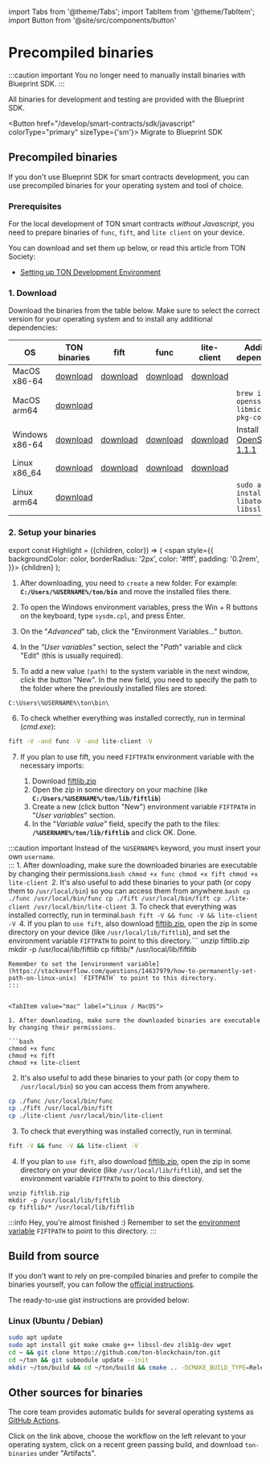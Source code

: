 import Tabs from '@theme/Tabs';
import TabItem from '@theme/TabItem';
import Button from '@site/src/components/button'

# Precompiled binaries

:::caution important
You no longer need to manually install binaries with Blueprint SDK.
:::

All binaries for development and testing are provided with the Blueprint SDK.

\<Button href="/develop/smart-contracts/sdk/javascript"
colorType="primary" sizeType={'sm'}>
Migrate to Blueprint SDK </Button>

## Precompiled binaries

If you don't use Blueprint SDK for smart contracts development, you can use precompiled binaries for your operating system and tool of choice.

### Prerequisites

For the local development of TON smart contracts _without Javascript_, you need to prepare binaries of `func`, `fift`, and `lite client` on your device.

You can download and set them up below, or read this article from TON Society:

- [Setting up TON Development Environment](https://blog.ton.org/setting-up-a-ton-development-environment)

### 1. Download

Download the binaries from the table below.  Make sure to select the correct version for your operating system and to install any additional dependencies:

| OS                                 | TON binaries                                                                                    | fift                                                                                         | func                                                                                         | lite-client                                                                                         | Additional dependencies                                                                                      |
| ---------------------------------- | ----------------------------------------------------------------------------------------------- | -------------------------------------------------------------------------------------------- | -------------------------------------------------------------------------------------------- | --------------------------------------------------------------------------------------------------- | ------------------------------------------------------------------------------------------------------------ |
| MacOS x86-64                       | [download](https://github.com/ton-blockchain/ton/releases/latest/download/ton-mac-x86-64.zip)   | [download](https://github.com/ton-blockchain/ton/releases/latest/download/fift-mac-x86-64)   | [download](https://github.com/ton-blockchain/ton/releases/latest/download/func-mac-x86-64)   | [download](https://github.com/ton-blockchain/ton/releases/latest/download/lite-client-mac-x86-64)   |                                                                                                              |
| MacOS arm64                        | [download](https://github.com/ton-blockchain/ton/releases/latest/download/ton-mac-arm64.zip)    |                                                                                              |                                                                                              |                                                                                                     | `brew install openssl ninja libmicrohttpd pkg-config`                                                        |
| Windows x86-64                     | [download](https://github.com/ton-blockchain/ton/releases/latest/download/ton-win-x86-64.zip)   | [download](https://github.com/ton-blockchain/ton/releases/latest/download/fift.exe)          | [download](https://github.com/ton-blockchain/ton/releases/latest/download/func.exe)          | [download](https://github.com/ton-blockchain/ton/releases/latest/download/lite-client.exe)          | Install [OpenSSL 1.1.1](/ton-binaries/windows/Win64OpenSSL_Light-1_1_1q.msi) |
| Linux  x86_64 | [download](https://github.com/ton-blockchain/ton/releases/latest/download/ton-linux-x86_64.zip) | [download](https://github.com/ton-blockchain/ton/releases/latest/download/fift-linux-x86_64) | [download](https://github.com/ton-blockchain/ton/releases/latest/download/func-linux-x86_64) | [download](https://github.com/ton-blockchain/ton/releases/latest/download/lite-client-linux-x86_64) |                                                                                                              |
| Linux  arm64                       | [download](https://github.com/ton-blockchain/ton/releases/latest/download/ton-linux-arm64.zip)  |                                                                                              |                                                                                              |                                                                                                     | `sudo apt install libatomic1 libssl-dev`                                                                     |

### 2. Setup your binaries

export const Highlight = ({children, color}) => (
\<span
style={{
backgroundColor: color,
borderRadius: '2px',
color: '#fff',
padding: '0.2rem',
}}>
{children} </span>
);

<Tabs groupId="operating-systems">
  <TabItem value="win" label="Windows">

1. After downloading, you need to `create` a new folder. For example: **`C:/Users/%USERNAME%/ton/bin`** and move the installed files there.

2. To open the Windows environment variables, press the <Highlight color="#1877F2">Win + R</Highlight> buttons on the keyboard, type `sysdm.cpl`, and press Enter.

3. On the "_Advanced_" tab, click the <Highlight color="#1877F2">"Environment Variables..."</Highlight> button.

4. In the _"User variables"_ section, select the "_Path_" variable and click <Highlight color="#1877F2">"Edit"</Highlight> (this is usually required).

5. To add a new value `(path)` to the system variable in the next window, click the  button <Highlight color="#1877F2">"New"</Highlight>.
   In the new field, you need to specify the path to the folder where the previously installed files are stored:

```
C:\Users\%USERNAME%\ton\bin\
```

6. To check whether everything was installed correctly, run in terminal (_cmd.exe_):

```bash
fift -V -and func -V -and lite-client -V
```

7. If you plan to use fift, you need `FIFTPATH` environment variable with the necessary imports:

   1. Download [fiftlib.zip](/ton-binaries/windows/fiftlib.zip)
   2. Open the zip in some directory on your machine (like **`C:/Users/%USERNAME%/ton/lib/fiftlib`**)
   3. Create a new (click button <Highlight color="#1877F2">"New"</Highlight>) environment variable `FIFTPATH` in "_User variables_" section.
   4. In the "_Variable value_" field, specify the path to the files: **`/%USERNAME%/ton/lib/fiftlib`** and click <Highlight color="#1877F2">OK</Highlight>. Done.

:::caution important
Instead of the `%USERNAME%` keyword, you must insert your own `username`.\
:::</TabItem>
<TabItem value="mac" label="Linux / MacOS">1. After downloading, make sure the downloaded binaries are executable by changing their permissions.```bash
chmod +x func
chmod +x fift
chmod +x lite-client
```2. It's also useful to add these binaries to your path (or copy them to `/usr/local/bin`) so you can access them from anywhere.```bash
cp ./func /usr/local/bin/func
cp ./fift /usr/local/bin/fift
cp ./lite-client /usr/local/bin/lite-client
```3. To check that everything was installed correctly, run in terminal.```bash
fift -V && func -V && lite-client -V
```4. If you plan to `use fift`, also download [fiftlib.zip](/ton-binaries/windows/fiftlib.zip), open the zip in some directory on your device (like `/usr/local/lib/fiftlib`), and set the environment variable `FIFTPATH` to point to this directory.```
unzip fiftlib.zip
mkdir -p /usr/local/lib/fiftlib
cp fiftlib/* /usr/local/lib/fiftlib
```:::info Hey, you're almost finished :)
Remember to set the [environment variable](https://stackoverflow.com/questions/14637979/how-to-permanently-set-path-on-linux-unix) `FIFTPATH` to point to this directory.
:::


<TabItem value="mac" label="Linux / MacOS">

1. After downloading, make sure the downloaded binaries are executable by changing their permissions.

```bash
chmod +x func
chmod +x fift
chmod +x lite-client
```

2. It's also useful to add these binaries to your path (or copy them to `/usr/local/bin`) so you can access them from anywhere.

```bash
cp ./func /usr/local/bin/func
cp ./fift /usr/local/bin/fift
cp ./lite-client /usr/local/bin/lite-client
```

3. To check that everything was installed correctly, run in terminal.

```bash
fift -V && func -V && lite-client -V
```

4. If you plan to `use fift`, also download [fiftlib.zip](/ton-binaries/windows/fiftlib.zip), open the zip in some directory on your device (like `/usr/local/lib/fiftlib`), and set the environment variable `FIFTPATH` to point to this directory.

```
unzip fiftlib.zip
mkdir -p /usr/local/lib/fiftlib
cp fiftlib/* /usr/local/lib/fiftlib
```

:::info Hey, you're almost finished :)
Remember to set the [environment variable](https://stackoverflow.com/questions/14637979/how-to-permanently-set-path-on-linux-unix) `FIFTPATH` to point to this directory.
:::

  


## Build from source

If you don't want to rely on pre-compiled binaries and prefer to compile the binaries yourself, you can follow the [official instructions](/develop/howto/compile).

The ready-to-use gist instructions are provided below:

### Linux (Ubuntu / Debian)

```bash
sudo apt update
sudo apt install git make cmake g++ libssl-dev zlib1g-dev wget
cd ~ && git clone https://github.com/ton-blockchain/ton.git
cd ~/ton && git submodule update --init
mkdir ~/ton/build && cd ~/ton/build && cmake .. -DCMAKE_BUILD_TYPE=Release && make -j 4
```

## Other sources for binaries

The core team provides automatic builds for several operating systems as [GitHub Actions](https://github.com/ton-blockchain/ton/releases/latest).

Click on the link above, choose the workflow on the left relevant to your operating system, click on a recent green passing build, and download `ton-binaries` under "Artifacts".
